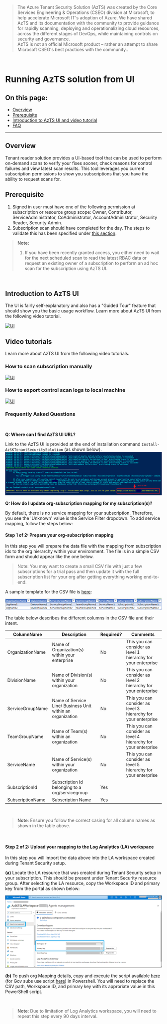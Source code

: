 
> The Azure Tenant Security Solution (AzTS) was created by the Core Services Engineering & Operations (CSEO) division at Microsoft, to help accelerate Microsoft IT's adoption of Azure. We have shared AzTS and its documentation with the community to provide guidance for rapidly scanning, deploying and operationalizing cloud resources, across the different stages of DevOps, while maintaining controls on security and governance.
<br>AzTS is not an official Microsoft product – rather an attempt to share Microsoft CSEO's best practices with the community..

</br>

# Running AzTS solution from UI

##  On this page:

- [Overview](README.md#overview)
- [Prerequisite](README.md#prerequisite)
- [Introduction to AzTS UI and video tutorial](README.md#introduction-to-azts-ui)
- [FAQ](README.md#frequently-asked-questions)

-----------------

## Overview

Tenant reader solution provides a UI-based tool that can be used to perform on-demand scans to verify your fixes sooner, check reasons for control failures and view latest scan results. This tool leverages you current subscription permissions to show you subscriptions that you have the ability to request scans for. 

## Prerequisite

1. Signed in user must have one of the following permission at subscription or resource group scope: Owner, Contributor, ServiceAdministrator, CoAdministrator, AccountAdministrator, Security Reader, Security Admin.
2. Subscription scan should have completed for the day. The steps to validate this has been specified under [this section](/01-Setup%20and%20getting%20started/README.md#steps-3-of-3-verify-azts-ui-is-working-as-expected).

> **Note:**
> 1. If you have been recently granted access, you either need to wait for the next scheduled scan to read the latest RBAC data or request an existing owner of a subscription to perform an ad hoc scan for the subscription using AzTS UI.
>

</br>

## Introduction to AzTS UI

The UI is fairly self-explanatory and also has a "Guided Tour" feature that should show you the basic usage workflow. Learn more about AzTS UI from the following video tutorial.

[![UI](../Images/04_UI_Overview.gif)](https://azsk-azts-cdn.azureedge.net/videosforpublicgithubdoc/Ext_Introduction_About_AzTS_UI.mp4)

## Video tutorials

Learn more about AzTS UI from the following video tutorials.

### **How to scan subscription manually**
[![UI](../Images/04_UI_SubmitForScan.gif)](https://azsk-azts-cdn.azureedge.net/videosforpublicgithubdoc/Ext_Scan_Subscription_Manually.mp4)

### **How to export control scan logs to local machine**
[![UI](../Images/04_UI_ExportToCSV.gif)](https://azsk-azts-cdn.azureedge.net/videosforpublicgithubdoc/Ext_Export_To_CSV.mp4)


### **Frequently Asked Questions**

</br>

**Q: Where can I find AzTS UI URL?**

Link to the AzTS UI is provided at the end of installation command ```Install-AzSKTenantSecuritySolution``` (as shown below).
&nbsp;&nbsp;![UI](../Images/13_TSS_UIUrlPrintMessageInPSOutput.png) 

**Q: How do I update org-subscription mapping for my subscription(s)?**

By default, there is no service mapping for your subscription. Therefore, you see the 'Unknown' value is the Service Filter dropdown. To add service mapping, follow the steps below:

#### Step 1 of 2: Prepare your org-subscription mapping
In this step you will prepare the data file with the mapping from subscription ids to the org hierarchy within your environment. The file is in a simple CSV form and should appear like the one below. 

> Note: You may want to create a small CSV file with just a few subscriptions for a trial pass and then update it with the full subscription list for your org after getting everything working end-to-end.

A sample template for the CSV file is [here](TemplateFiles/OrgMapping.csv):

![Org-Sub metadata json](../Images/13_TSS_OrgMappingCSV.png) 

The table below describes the different columns in the CSV file and their intent.

| ColumnName  | Description | Required?	|Comments|
| ---- | ---- | ---- | ---- |
| OrganizationName | Name of Organization(s) within your enterprise | No | This you can consider as level 1 hierarchy for your enterprise |
| DivisionName | Name of Division(s) within your organization | No | This you can consider as level 2 hierarchy for your enterprise |
| ServiceGroupName | Name of Service Line/ Business Unit within an organization | No | This you can consider as level 3 hierarchy for your enterprise |
| TeamGroupName | Name of Team(s) within an organization | No | This you can consider as level 4 hierarchy for your enterprise |
| ServiceName | Name of Service(s) within your organization | No | This you can consider as level 5 hierarchy for your enterprise |
| SubscriptionId | Subscription Id belonging to a org/servicegroup | Yes |
| SubscriptionName | Subscription Name | Yes |

<br/>

> **Note**: Ensure you follow the correct casing for all column names as shown in the table above.

<br/>

#### Step 2 of 2: Upload your mapping to the Log Analytics (LA) workspace

In this step you will import the data above into the LA workspace created during Tenant Security setup. 

 **(a)** Locate the LA resource that was created during Tenant Security setup in your subscription. This should be present under Tenant Security resource group. After selecting the LA resource, copy the Workspace ID and primary key from the portal as shown below:

 ![capture Workspace ID](../Images/13_TSS_LAWS_AgentManagement.png)
 
 **(b)** To push org Mapping details, copy and execute the script available [here](../Scripts/AzTSPushOrgMappingEvents.ps1) (for Gov subs use script [here](../Scripts/AzTSPushOrgMappingEvents.Gov.ps1)) in Powershell. You will need to replace the CSV path, Workspace ID, and primary key with its approriate value in this PowerShell script.

<br/>

 > **Note**: Due to limitation of Log Analytics workspace, you will need to repeat this step every 90 days interval.

<br/>
